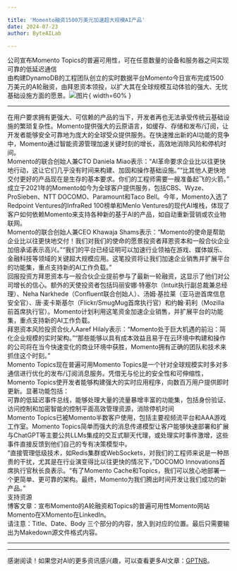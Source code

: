 ```yaml
---

title: 'Momento融资1500万美元加速超大规模AI产品'
date: 2024-07-23
author: ByteAILab

---
```


公司宣布Momento Topics的普遍可用性，可在任意数量的设备和服务器之间实现可靠的低延迟通信  
由构建DynamoDB的工程团队创立的实时数据平台Momento今日宣布完成1500万美元的A轮融资，由拜恩资本领投，以扩大其在全球规模互动体验的强大、无忧基础设施方面的愿景。![图片](https://ai-techpark.com/wp-content/uploads/2024/07/Momento-R-960x540.jpg){ width=60% }

---
  
在用户要求拥有更强大、可信赖的产品的当下，开发者再也无法承受传统云基础设施的繁琐复杂性。Momento提供强大的云原语言，如缓存、存储和发布/订阅，让开发者能够安全可靠地为庞大的全球受众提供服务。在快速推出新的AI功能的竞争中，Momento通过智能资源管理加速关键时刻的增长，高效地消除风险和停机时间。  
Momento的联合创始人兼CTO Daniela Miao表示：“AI革命要求企业比以往更快地行动，这让它们几乎没有时间来构建、加固和操作基础设施。”“比其他人更快地交付更好的产品现在是生存的基本要求。你们的工程师需要一艘准备起飞的火箭。”  
成立于2021年的Momento如今为全球客户提供服务，包括CBS、Wyze、ProSieben、NTT DOCOMO、Paramount和Taco Bell。今年，Momento入选了Redpoint Ventures的InfraRed 100榜单和Menlo Ventures的现代AI堆栈，体现了客户如何依赖Momento来支持各种新的基于AI的产品，如自动重新营销或农业物联网。  
Momento的联合创始人兼CEO Khawaja Shams表示：“Momento的使命是帮助企业比以往更快地交付！我们对我们的使命的愿景投资者拜恩资本和一般合伙企业加倍承诺表示高兴。”“我们的平台已经证明可以加速行业领袖在游戏、媒体娱乐、金融科技等领域的关键超大规模应用。这笔投资将让我们加速企业销售并扩展平台的功能集，重点支持新的AI工作负载。”  
回报投资方拜恩资本与一般合伙企业提前参与了最新一轮融资，这显示了他们对公司增长的信心。额外的天使投资者包括玛丽安娜·特塞尔（Intuit执行副总裁兼总经理）、Neha Narkhede（Confluent联合创始人）、汤姆·基拉莱（亚马逊首席信息安全官）、唐·麦卡斯基尔（Flickr/SmugMug首席执行官）和约翰·莉利（Mozilla前首席执行官）。Momento计划利用这笔资金加速企业销售，并扩展平台的功能集，重点支持新的AI工作负载。  
拜恩资本风险投资合伙人Aaref Hilaly表示：“Momento处于巨大机遇的前沿：简化企业规模的实时架构。”“那些能够以具有成本效益且易于在云环境中构建和操作的公司将在当今快速变化的商业环境中获胜，Momento拥有正确的团队和技术来抓住这个时刻。”  
Momento Topics现在普遍可用Momento Topics是一个针对全球规模实时多对多通信进行优化的发布/订阅消息服务。凭借无与伦比的安全性和可伸缩性，Momento Topics使开发者能够构建强大的实时应用程序，向数百万用户提供即时更新。显著功能包括：  
可靠的低延迟事件总线，能够处理大量的流量暴增丰富的功能集，包括身份验证、访问控制和加密智能的控制平面高效管理资源，消除停机时间  
Momento Topics已被Momento半数客户使用，包括主要视频流平台和AAA游戏工作室。Momento Topics简单而强大的消息传递模型让客户能够快速部署和扩展与ChatGPT等主要公共LLMs集成的交互式聊天代理，或处理实时事件激增，这些事件直接反馈到他们自己的专有决策模型中。  
“直接管理低级技术，如Redis集群或WebSockets，对我们的工程师来说是一种昂贵的干扰，尤其是在行业演变得比以往更快的情况下，”DOCOMO Innovations首席执行官秋长良表示。“有了Momento Cache和Topics，我们可以放心地部署一个更简单、更可靠的架构。最终，Momento为我们腾出时间开发让我们成功的新产品。”  
支持资源  
博客文章：宣布Momento的A轮融资和Topics的普遍可用性Momento网站Momento在XMomento在LinkedIn。  
请注意：Title、Date、Body 三个部分的内容，放入到对应的位置。最后只需要输出为Makedown源文件格式内容。  

---
---
感谢阅读！如果您对AI的更多资讯感兴趣，可以查看更多AI文章：[GPTNB](https://gptnb.com)。